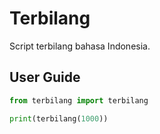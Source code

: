 # Terbilang

Script terbilang bahasa Indonesia.

## User Guide

```python
from terbilang import terbilang

print(terbilang(1000))
```
